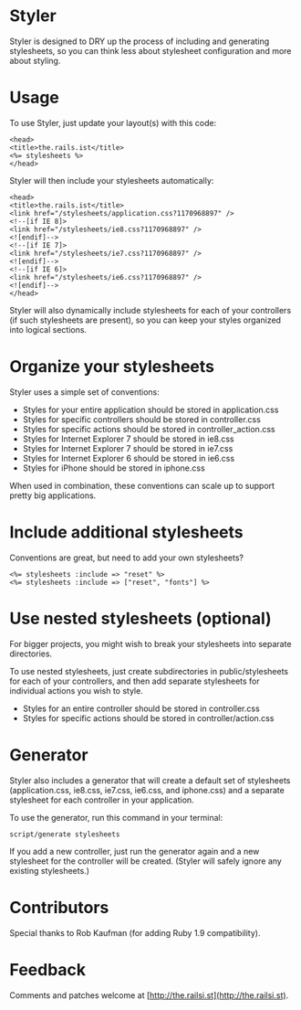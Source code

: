 Styler
======

Styler is designed to DRY up the process of including and generating stylesheets, so you can think less about stylesheet configuration and more about styling.


Usage
=====

To use Styler, just update your layout(s) with this code:

    <head>
    <title>the.rails.ist</title>
    <%= stylesheets %>
    </head>

Styler will then include your stylesheets automatically:

    <head>
    <title>the.rails.ist</title>
    <link href="/stylesheets/application.css?1170968897" />
    <!--[if IE 8]>
    <link href="/stylesheets/ie8.css?1170968897" />
    <![endif]-->
    <!--[if IE 7]>
    <link href="/stylesheets/ie7.css?1170968897" />
    <![endif]-->
    <!--[if IE 6]>
    <link href="/stylesheets/ie6.css?1170968897" />
    <![endif]-->
    </head>

Styler will also dynamically include stylesheets for each of your controllers (if such stylesheets are present), so you can keep your styles organized into logical sections.


Organize your stylesheets
=========================

Styler uses a simple set of conventions:

- Styles for your entire application should be stored in application.css
- Styles for specific controllers should be stored in controller.css
- Styles for specific actions should be stored in controller_action.css
- Styles for Internet Explorer 7 should be stored in ie8.css
- Styles for Internet Explorer 7 should be stored in ie7.css
- Styles for Internet Explorer 6 should be stored in ie6.css
- Styles for iPhone should be stored in iphone.css

When used in combination, these conventions can scale up to support pretty
big applications.


Include additional stylesheets
==============================

Conventions are great, but need to add your own stylesheets?

    <%= stylesheets :include => "reset" %>
    <%= stylesheets :include => ["reset", "fonts"] %>


Use nested stylesheets (optional)
=================================

For bigger projects, you might wish to break your stylesheets into separate directories.

To use nested stylesheets, just create subdirectories in public/stylesheets for each of your controllers, and then add separate stylesheets for individual actions you wish to style.

- Styles for an entire controller should be stored in controller.css
- Styles for specific actions should be stored in controller/action.css


Generator
=========

Styler also includes a generator that will create a default set of stylesheets (application.css, ie8.css, ie7.css, ie6.css, and iphone.css) and a separate stylesheet for each controller in your application.

To use the generator, run this command in your terminal:

    script/generate stylesheets

If you add a new controller, just run the generator again and a new stylesheet for the controller will be created. (Styler will safely ignore any existing stylesheets.)


Contributors
============

Special thanks to Rob Kaufman (for adding Ruby 1.9 compatibility).


Feedback
========

Comments and patches welcome at [http://the.railsi.st](http://the.railsi.st).
